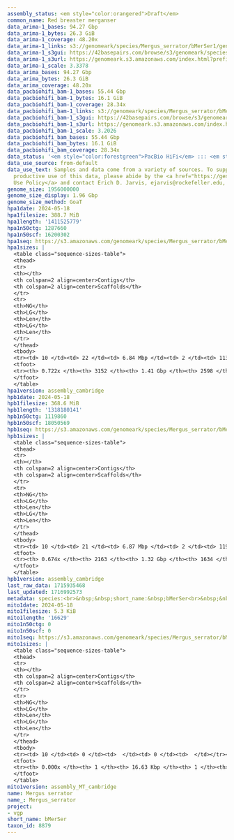 ```yaml
---
assembly_status: <em style="color:orangered">Draft</em>
common_name: Red breaster merganser
data_arima-1_bases: 94.27 Gbp
data_arima-1_bytes: 26.3 GiB
data_arima-1_coverage: 48.20x
data_arima-1_links: s3://genomeark/species/Mergus_serrator/bMerSer1/genomic_data/arima/<br>
data_arima-1_s3gui: https://42basepairs.com/browse/s3/genomeark/species/Mergus_serrator/bMerSer1/genomic_data/arima/
data_arima-1_s3url: https://genomeark.s3.amazonaws.com/index.html?prefix=species/Mergus_serrator/bMerSer1/genomic_data/arima/
data_arima-1_scale: 3.3378
data_arima_bases: 94.27 Gbp
data_arima_bytes: 26.3 GiB
data_arima_coverage: 48.20x
data_pacbiohifi_bam-1_bases: 55.44 Gbp
data_pacbiohifi_bam-1_bytes: 16.1 GiB
data_pacbiohifi_bam-1_coverage: 28.34x
data_pacbiohifi_bam-1_links: s3://genomeark/species/Mergus_serrator/bMerSer1/genomic_data/pacbio_hifi/<br>
data_pacbiohifi_bam-1_s3gui: https://42basepairs.com/browse/s3/genomeark/species/Mergus_serrator/bMerSer1/genomic_data/pacbio_hifi/
data_pacbiohifi_bam-1_s3url: https://genomeark.s3.amazonaws.com/index.html?prefix=species/Mergus_serrator/bMerSer1/genomic_data/pacbio_hifi/
data_pacbiohifi_bam-1_scale: 3.2026
data_pacbiohifi_bam_bases: 55.44 Gbp
data_pacbiohifi_bam_bytes: 16.1 GiB
data_pacbiohifi_bam_coverage: 28.34x
data_status: '<em style="color:forestgreen">PacBio HiFi</em> ::: <em style="color:forestgreen">Arima</em>'
data_use_source: from-default
data_use_text: Samples and data come from a variety of sources. To support fair and
  productive use of this data, please abide by the <a href="https://genome10k.soe.ucsc.edu/data-use-policies/">Data
  Use Policy</a> and contact Erich D. Jarvis, ejarvis@rockefeller.edu, with any questions.
genome_size: 1956000000
genome_size_display: 1.96 Gbp
genome_size_method: GoaT
hpa1date: 2024-05-18
hpa1filesize: 388.7 MiB
hpa1length: '1411525779'
hpa1n50ctg: 1287660
hpa1n50scf: 16200302
hpa1seq: https://s3.amazonaws.com/genomeark/species/Mergus_serrator/bMerSer1/assembly_cambridge/bMerSer1.hap1.asm.20240518.fasta.gz
hpa1sizes: |
  <table class="sequence-sizes-table">
  <thead>
  <tr>
  <th></th>
  <th colspan=2 align=center>Contigs</th>
  <th colspan=2 align=center>Scaffolds</th>
  </tr>
  <tr>
  <th>NG</th>
  <th>LG</th>
  <th>Len</th>
  <th>LG</th>
  <th>Len</th>
  </tr>
  </thead>
  <tbody>
  <tr><td> 10 </td><td> 22 </td><td> 6.84 Mbp </td><td> 2 </td><td> 113.50 Mbp </td></tr><tr><td> 20 </td><td> 57 </td><td> 4.87 Mbp </td><td> 4 </td><td> 87.03 Mbp </td></tr><tr><td> 30 </td><td> 104 </td><td> 3.57 Mbp </td><td> 7 </td><td> 65.55 Mbp </td></tr><tr><td> 40 </td><td> 171 </td><td> 2.33 Mbp </td><td> 11 </td><td> 32.86 Mbp </td></tr><tr style="background-color:#cccccc;"><td> 50 </td><td> 283 </td><td style="background-color:#88ff88;"> 1.29 Mbp </td><td> 19 </td><td style="background-color:#88ff88;"> 16.20 Mbp </td></tr><tr><td> 60 </td><td> 565 </td><td> 367.92 Kbp </td><td> 109 </td><td> 469.98 Kbp </td></tr><tr><td> 70 </td><td> 1890 </td><td> 62.15 Kbp </td><td> 1359 </td><td> 63.88 Kbp </td></tr><tr><td> 80 </td><td> 0 </td><td>  </td><td> 0 </td><td>  </td></tr><tr><td> 90 </td><td> 0 </td><td>  </td><td> 0 </td><td>  </td></tr><tr><td> 100 </td><td> 0 </td><td>  </td><td> 0 </td><td>  </td></tr></tbody>
  <tfoot>
  <tr><th> 0.722x </th><th> 3152 </th><th> 1.41 Gbp </th><th> 2598 </th><th> 1.41 Gbp </th></tr>
  </tfoot>
  </table>
hpa1version: assembly_cambridge
hpb1date: 2024-05-18
hpb1filesize: 368.6 MiB
hpb1length: '1318180141'
hpb1n50ctg: 1119860
hpb1n50scf: 18050569
hpb1seq: https://s3.amazonaws.com/genomeark/species/Mergus_serrator/bMerSer1/assembly_cambridge/bMerSer1.hap2.asm.20240518.fasta.gz
hpb1sizes: |
  <table class="sequence-sizes-table">
  <thead>
  <tr>
  <th></th>
  <th colspan=2 align=center>Contigs</th>
  <th colspan=2 align=center>Scaffolds</th>
  </tr>
  <tr>
  <th>NG</th>
  <th>LG</th>
  <th>Len</th>
  <th>LG</th>
  <th>Len</th>
  </tr>
  </thead>
  <tbody>
  <tr><td> 10 </td><td> 21 </td><td> 6.87 Mbp </td><td> 2 </td><td> 119.34 Mbp </td></tr><tr><td> 20 </td><td> 55 </td><td> 5.07 Mbp </td><td> 4 </td><td> 84.58 Mbp </td></tr><tr><td> 30 </td><td> 101 </td><td> 3.68 Mbp </td><td> 7 </td><td> 65.35 Mbp </td></tr><tr><td> 40 </td><td> 167 </td><td> 2.31 Mbp </td><td> 10 </td><td> 38.05 Mbp </td></tr><tr style="background-color:#cccccc;"><td> 50 </td><td> 286 </td><td style="background-color:#88ff88;"> 1.12 Mbp </td><td> 18 </td><td style="background-color:#88ff88;"> 18.05 Mbp </td></tr><tr><td> 60 </td><td> 652 </td><td> 246.59 Kbp </td><td> 177 </td><td> 273.30 Kbp </td></tr><tr><td> 70 </td><td> 0 </td><td>  </td><td> 0 </td><td>  </td></tr><tr><td> 80 </td><td> 0 </td><td>  </td><td> 0 </td><td>  </td></tr><tr><td> 90 </td><td> 0 </td><td>  </td><td> 0 </td><td>  </td></tr><tr><td> 100 </td><td> 0 </td><td>  </td><td> 0 </td><td>  </td></tr></tbody>
  <tfoot>
  <tr><th> 0.674x </th><th> 2163 </th><th> 1.32 Gbp </th><th> 1634 </th><th> 1.32 Gbp </th></tr>
  </tfoot>
  </table>
hpb1version: assembly_cambridge
last_raw_data: 1715935468
last_updated: 1716992573
metadata: species:<br>&nbsp;&nbsp;short_name:&nbsp;bMerSer<br>&nbsp;&nbsp;name:&nbsp;Mergus&nbsp;serrator<br>&nbsp;&nbsp;taxon_id:&nbsp;8879<br>&nbsp;&nbsp;common_name:&nbsp;Red&nbsp;breaster&nbsp;merganser<br>&nbsp;&nbsp;order:<br>&nbsp;&nbsp;&nbsp;&nbsp;name:&nbsp;Anseriformes<br>&nbsp;&nbsp;family:<br>&nbsp;&nbsp;&nbsp;&nbsp;name:&nbsp;Anatidae<br>&nbsp;&nbsp;individuals:<br>&nbsp;&nbsp;&nbsp;&nbsp;-&nbsp;short_name:&nbsp;bMerSer1<br>&nbsp;&nbsp;&nbsp;&nbsp;&nbsp;&nbsp;biosample_id:&nbsp;SAMEA113398848<br>&nbsp;&nbsp;&nbsp;&nbsp;&nbsp;&nbsp;sex:&nbsp;male<br>&nbsp;&nbsp;genome_size:&nbsp;1956000000<br>&nbsp;&nbsp;genome_size_method:&nbsp;GoaT<br>&nbsp;&nbsp;project:&nbsp;[&nbsp;vgp&nbsp;]<br>
mito1date: 2024-05-18
mito1filesize: 5.3 KiB
mito1length: '16629'
mito1n50ctg: 0
mito1n50scf: 0
mito1seq: https://s3.amazonaws.com/genomeark/species/Mergus_serrator/bMerSer1/assembly_MT_cambridge/bMerSer1.MT.20240518.fasta.gz
mito1sizes: |
  <table class="sequence-sizes-table">
  <thead>
  <tr>
  <th></th>
  <th colspan=2 align=center>Contigs</th>
  <th colspan=2 align=center>Scaffolds</th>
  </tr>
  <tr>
  <th>NG</th>
  <th>LG</th>
  <th>Len</th>
  <th>LG</th>
  <th>Len</th>
  </tr>
  </thead>
  <tbody>
  <tr><td> 10 </td><td> 0 </td><td>  </td><td> 0 </td><td>  </td></tr><tr><td> 20 </td><td> 0 </td><td>  </td><td> 0 </td><td>  </td></tr><tr><td> 30 </td><td> 0 </td><td>  </td><td> 0 </td><td>  </td></tr><tr><td> 40 </td><td> 0 </td><td>  </td><td> 0 </td><td>  </td></tr><tr style="background-color:#cccccc;"><td> 50 </td><td> 0 </td><td style="background-color:#ff8888;">  </td><td> 0 </td><td style="background-color:#ff8888;">  </td></tr><tr><td> 60 </td><td> 0 </td><td>  </td><td> 0 </td><td>  </td></tr><tr><td> 70 </td><td> 0 </td><td>  </td><td> 0 </td><td>  </td></tr><tr><td> 80 </td><td> 0 </td><td>  </td><td> 0 </td><td>  </td></tr><tr><td> 90 </td><td> 0 </td><td>  </td><td> 0 </td><td>  </td></tr><tr><td> 100 </td><td> 0 </td><td>  </td><td> 0 </td><td>  </td></tr></tbody>
  <tfoot>
  <tr><th> 0.000x </th><th> 1 </th><th> 16.63 Kbp </th><th> 1 </th><th> 16.63 Kbp </th></tr>
  </tfoot>
  </table>
mito1version: assembly_MT_cambridge
name: Mergus serrator
name_: Mergus_serrator
project:
- vgp
short_name: bMerSer
taxon_id: 8879
---
```

